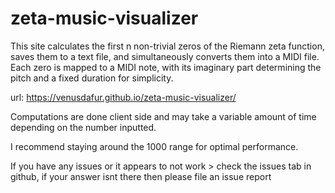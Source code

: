 # zeta-music-visualizer
This site calculates the first n non-trivial zeros of the Riemann zeta function, saves them to a text file, and simultaneously converts them into a MIDI file. Each zero is mapped to a MIDI note, with its imaginary part determining the pitch and a fixed duration for simplicity.

url: https://venusdafur.github.io/zeta-music-visualizer/

Computations are done client side and may take a variable amount of time depending on the number inputted.

I recommend staying around the 1000 range for optimal performance.

If you have any issues or it appears to not work > check the issues tab in github, if your answer isnt there then please file an issue report
